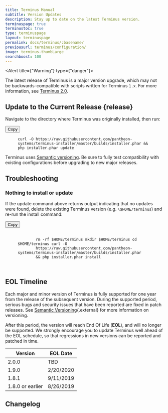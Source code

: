 ```yaml
---
title: Terminus Manual
subtitle: Version Updates
description: Stay up to date on the latest Terminus version.
terminuspage: true
terminustoc: true
type: terminuspage
layout: terminuspage
permalink: docs/terminus/:basename/
previousurl: terminus/configuration/
image: terminus-thumbLarge
searchboost: 100
---
```


<Alert title={"Warning"} type={"danger"}>

The latest release of Terminus is a major version upgrade, which may not be backwards-compatible with scripts written for Terminus `1.x`. For more information, see [Terminus 2.0](/docs/terminus-2-0/).

</Alert>

## Update to the Current Release {release}

<p class="instruction">Navigate to the directory where Terminus was originally installed, then run:</p>

<div class="copy-snippet">
  <button class="btn btn-default btn-clippy" data-clipboard-target="#terminus-update">Copy</button>
  <figure><pre id="terminus-update"><code class="command bash" data-lang="bash">curl -O https://raw.githubusercontent.com/pantheon-systems/terminus-installer/master/builds/installer.phar && php installer.phar update</code></pre></figure>
</div>
<Alert title="Note" type={"info"}>

Terminus uses [Semantic versioning](https://semver.org/). Be sure to fully
test compatibility with existing configurations before upgrading to new major
releases.

</Alert>

## Troubleshooting

### Nothing to install or update

<p class="instruction">If the update command above returns output indicating that no updates were found, delete the existing Terminus version (e.g. <code>\$HOME/terminus</code>) and re-run the install command:</p>

<div class="copy-snippet">
  <button
    class="btn btn-default btn-clippy"
    data-clipboard-target="#terminus-update-fail"
  >
    Copy
  </button>
  <figure>
    <pre id="terminus-update-fail">
      <code class="command bash" data-lang="bash">
        rm -rf $HOME/terminus mkdir $HOME/terminus cd $HOME/terminus curl -O
        https://raw.githubusercontent.com/pantheon-systems/terminus-installer/master/builds/installer.phar
        && php installer.phar install
      </code>
    </pre>
  </figure>
</div>

## EOL Timeline

Each major and minor version of Terminus is fully supported for one year from the release of the subsequent version. During the supported period, serious bugs and security issues that have been reported are fixed in patch releases. See [Semantic Versioning](https://semver.org/){.external} for more information on versioning.

After this period, the version will reach End Of Life (**EOL**), and will no longer be supported. We strongly encourage you to update Terminus well ahead of the EOL schedule, so that regressions in new versions can be reported and patched in time.

| Version          | EOL Date  |
| ---------------- | --------- |
| 2.0.0            | TBD       |
| 1.9.0            | 2/20/2020 |
| 1.8.1            | 9/11/2019 |
| 1.8.0 or earlier | 8/26/2019 |

## Changelog

<!--
<div ng-repeat="release in releases| filter: greaterThan('id', 5224487)">
  <h3>{[{release.name}]}</h3>
  <md ng-model="release.body"></md>
  <hr>
  </div>
</div> -->
